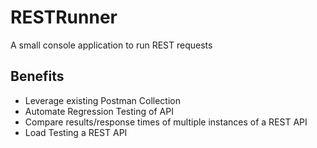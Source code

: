 # RESTRunner
A small console application to run REST requests

## Benefits
- Leverage existing Postman Collection
- Automate Regression Testing of API
- Compare results/response times of multiple instances of a REST API
- Load Testing a REST API



